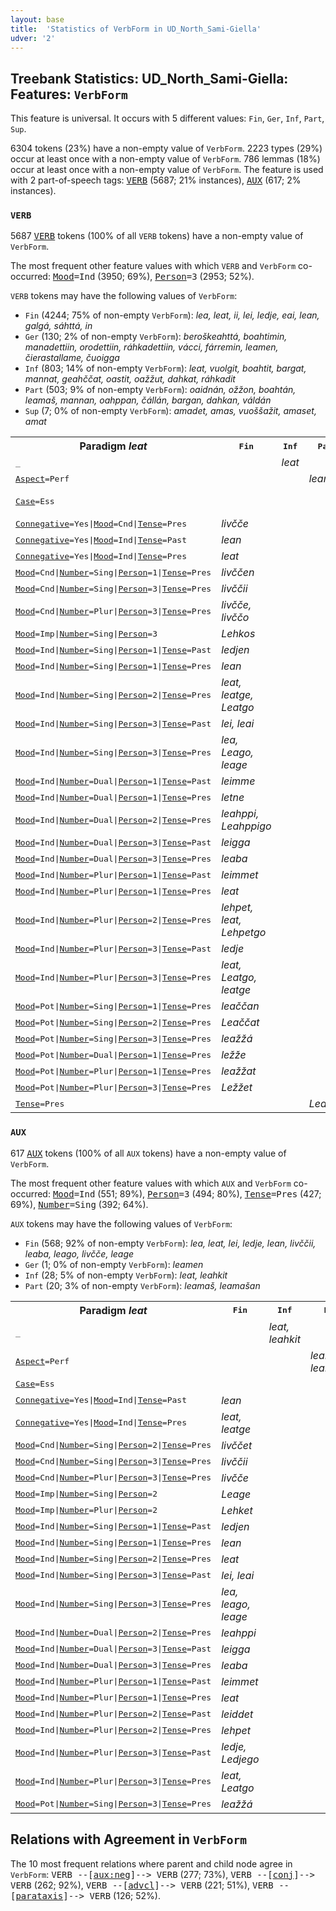 ```yaml
---
layout: base
title:  'Statistics of VerbForm in UD_North_Sami-Giella'
udver: '2'
---
```


## Treebank Statistics: UD_North_Sami-Giella: Features: `VerbForm`

This feature is universal.
It occurs with 5 different values: `Fin`, `Ger`, `Inf`, `Part`, `Sup`.

6304 tokens (23%) have a non-empty value of `VerbForm`.
2223 types (29%) occur at least once with a non-empty value of `VerbForm`.
786 lemmas (18%) occur at least once with a non-empty value of `VerbForm`.
The feature is used with 2 part-of-speech tags: <tt><a href="sme_giella-pos-VERB.html">VERB</a></tt> (5687; 21% instances), <tt><a href="sme_giella-pos-AUX.html">AUX</a></tt> (617; 2% instances).

### `VERB`

5687 <tt><a href="sme_giella-pos-VERB.html">VERB</a></tt> tokens (100% of all `VERB` tokens) have a non-empty value of `VerbForm`.

The most frequent other feature values with which `VERB` and `VerbForm` co-occurred: <tt><a href="sme_giella-feat-Mood.html">Mood</a></tt><tt>=Ind</tt> (3950; 69%), <tt><a href="sme_giella-feat-Person.html">Person</a></tt><tt>=3</tt> (2953; 52%).

`VERB` tokens may have the following values of `VerbForm`:

* `Fin` (4244; 75% of non-empty `VerbForm`): <em>lea, leat, ii, lei, ledje, eai, lean, galgá, sáhttá, in</em>
* `Ger` (130; 2% of non-empty `VerbForm`): <em>beroškeahttá, boahtimin, manadettiin, orodettiin, ráhkadettiin, vácci, fárremin, leamen, čierastallame, čuoigga</em>
* `Inf` (803; 14% of non-empty `VerbForm`): <em>leat, vuolgit, boahtit, bargat, mannat, geahččat, oastit, oažžut, dahkat, ráhkadit</em>
* `Part` (503; 9% of non-empty `VerbForm`): <em>oaidnán, ožžon, boahtán, leamaš, mannan, oahppan, čállán, bargan, dahkan, váldán</em>
* `Sup` (7; 0% of non-empty `VerbForm`): <em>amadet, amas, vuoššažit, amaset, amat</em>

<table>
  <tr><th>Paradigm <i>leat</i></th><th><tt>Fin</tt></th><th><tt>Inf</tt></th><th><tt>Part</tt></th><th><tt>Ger</tt></th></tr>
  <tr><td><tt>_</tt></td><td></td><td><em>leat</em></td><td></td><td></td></tr>
  <tr><td><tt><tt><a href="sme_giella-feat-Aspect.html">Aspect</a></tt><tt>=Perf</tt></tt></td><td></td><td></td><td><em>leamaš</em></td><td></td></tr>
  <tr><td><tt><tt><a href="sme_giella-feat-Case.html">Case</a></tt><tt>=Ess</tt></tt></td><td></td><td></td><td></td><td><em>leamen, leame</em></td></tr>
  <tr><td><tt><tt><a href="sme_giella-feat-Connegative.html">Connegative</a></tt><tt>=Yes</tt>|<tt><a href="sme_giella-feat-Mood.html">Mood</a></tt><tt>=Cnd</tt>|<tt><a href="sme_giella-feat-Tense.html">Tense</a></tt><tt>=Pres</tt></tt></td><td><em>livčče</em></td><td></td><td></td><td></td></tr>
  <tr><td><tt><tt><a href="sme_giella-feat-Connegative.html">Connegative</a></tt><tt>=Yes</tt>|<tt><a href="sme_giella-feat-Mood.html">Mood</a></tt><tt>=Ind</tt>|<tt><a href="sme_giella-feat-Tense.html">Tense</a></tt><tt>=Past</tt></tt></td><td><em>lean</em></td><td></td><td></td><td></td></tr>
  <tr><td><tt><tt><a href="sme_giella-feat-Connegative.html">Connegative</a></tt><tt>=Yes</tt>|<tt><a href="sme_giella-feat-Mood.html">Mood</a></tt><tt>=Ind</tt>|<tt><a href="sme_giella-feat-Tense.html">Tense</a></tt><tt>=Pres</tt></tt></td><td><em>leat</em></td><td></td><td></td><td></td></tr>
  <tr><td><tt><tt><a href="sme_giella-feat-Mood.html">Mood</a></tt><tt>=Cnd</tt>|<tt><a href="sme_giella-feat-Number.html">Number</a></tt><tt>=Sing</tt>|<tt><a href="sme_giella-feat-Person.html">Person</a></tt><tt>=1</tt>|<tt><a href="sme_giella-feat-Tense.html">Tense</a></tt><tt>=Pres</tt></tt></td><td><em>livččen</em></td><td></td><td></td><td></td></tr>
  <tr><td><tt><tt><a href="sme_giella-feat-Mood.html">Mood</a></tt><tt>=Cnd</tt>|<tt><a href="sme_giella-feat-Number.html">Number</a></tt><tt>=Sing</tt>|<tt><a href="sme_giella-feat-Person.html">Person</a></tt><tt>=3</tt>|<tt><a href="sme_giella-feat-Tense.html">Tense</a></tt><tt>=Pres</tt></tt></td><td><em>livččii</em></td><td></td><td></td><td></td></tr>
  <tr><td><tt><tt><a href="sme_giella-feat-Mood.html">Mood</a></tt><tt>=Cnd</tt>|<tt><a href="sme_giella-feat-Number.html">Number</a></tt><tt>=Plur</tt>|<tt><a href="sme_giella-feat-Person.html">Person</a></tt><tt>=3</tt>|<tt><a href="sme_giella-feat-Tense.html">Tense</a></tt><tt>=Pres</tt></tt></td><td><em>livčče, livččo</em></td><td></td><td></td><td></td></tr>
  <tr><td><tt><tt><a href="sme_giella-feat-Mood.html">Mood</a></tt><tt>=Imp</tt>|<tt><a href="sme_giella-feat-Number.html">Number</a></tt><tt>=Sing</tt>|<tt><a href="sme_giella-feat-Person.html">Person</a></tt><tt>=3</tt></tt></td><td><em>Lehkos</em></td><td></td><td></td><td></td></tr>
  <tr><td><tt><tt><a href="sme_giella-feat-Mood.html">Mood</a></tt><tt>=Ind</tt>|<tt><a href="sme_giella-feat-Number.html">Number</a></tt><tt>=Sing</tt>|<tt><a href="sme_giella-feat-Person.html">Person</a></tt><tt>=1</tt>|<tt><a href="sme_giella-feat-Tense.html">Tense</a></tt><tt>=Past</tt></tt></td><td><em>ledjen</em></td><td></td><td></td><td></td></tr>
  <tr><td><tt><tt><a href="sme_giella-feat-Mood.html">Mood</a></tt><tt>=Ind</tt>|<tt><a href="sme_giella-feat-Number.html">Number</a></tt><tt>=Sing</tt>|<tt><a href="sme_giella-feat-Person.html">Person</a></tt><tt>=1</tt>|<tt><a href="sme_giella-feat-Tense.html">Tense</a></tt><tt>=Pres</tt></tt></td><td><em>lean</em></td><td></td><td></td><td></td></tr>
  <tr><td><tt><tt><a href="sme_giella-feat-Mood.html">Mood</a></tt><tt>=Ind</tt>|<tt><a href="sme_giella-feat-Number.html">Number</a></tt><tt>=Sing</tt>|<tt><a href="sme_giella-feat-Person.html">Person</a></tt><tt>=2</tt>|<tt><a href="sme_giella-feat-Tense.html">Tense</a></tt><tt>=Pres</tt></tt></td><td><em>leat, leatge, Leatgo</em></td><td></td><td></td><td></td></tr>
  <tr><td><tt><tt><a href="sme_giella-feat-Mood.html">Mood</a></tt><tt>=Ind</tt>|<tt><a href="sme_giella-feat-Number.html">Number</a></tt><tt>=Sing</tt>|<tt><a href="sme_giella-feat-Person.html">Person</a></tt><tt>=3</tt>|<tt><a href="sme_giella-feat-Tense.html">Tense</a></tt><tt>=Past</tt></tt></td><td><em>lei, leai</em></td><td></td><td></td><td></td></tr>
  <tr><td><tt><tt><a href="sme_giella-feat-Mood.html">Mood</a></tt><tt>=Ind</tt>|<tt><a href="sme_giella-feat-Number.html">Number</a></tt><tt>=Sing</tt>|<tt><a href="sme_giella-feat-Person.html">Person</a></tt><tt>=3</tt>|<tt><a href="sme_giella-feat-Tense.html">Tense</a></tt><tt>=Pres</tt></tt></td><td><em>lea, Leago, leage</em></td><td></td><td></td><td></td></tr>
  <tr><td><tt><tt><a href="sme_giella-feat-Mood.html">Mood</a></tt><tt>=Ind</tt>|<tt><a href="sme_giella-feat-Number.html">Number</a></tt><tt>=Dual</tt>|<tt><a href="sme_giella-feat-Person.html">Person</a></tt><tt>=1</tt>|<tt><a href="sme_giella-feat-Tense.html">Tense</a></tt><tt>=Past</tt></tt></td><td><em>leimme</em></td><td></td><td></td><td></td></tr>
  <tr><td><tt><tt><a href="sme_giella-feat-Mood.html">Mood</a></tt><tt>=Ind</tt>|<tt><a href="sme_giella-feat-Number.html">Number</a></tt><tt>=Dual</tt>|<tt><a href="sme_giella-feat-Person.html">Person</a></tt><tt>=1</tt>|<tt><a href="sme_giella-feat-Tense.html">Tense</a></tt><tt>=Pres</tt></tt></td><td><em>letne</em></td><td></td><td></td><td></td></tr>
  <tr><td><tt><tt><a href="sme_giella-feat-Mood.html">Mood</a></tt><tt>=Ind</tt>|<tt><a href="sme_giella-feat-Number.html">Number</a></tt><tt>=Dual</tt>|<tt><a href="sme_giella-feat-Person.html">Person</a></tt><tt>=2</tt>|<tt><a href="sme_giella-feat-Tense.html">Tense</a></tt><tt>=Pres</tt></tt></td><td><em>leahppi, Leahppigo</em></td><td></td><td></td><td></td></tr>
  <tr><td><tt><tt><a href="sme_giella-feat-Mood.html">Mood</a></tt><tt>=Ind</tt>|<tt><a href="sme_giella-feat-Number.html">Number</a></tt><tt>=Dual</tt>|<tt><a href="sme_giella-feat-Person.html">Person</a></tt><tt>=3</tt>|<tt><a href="sme_giella-feat-Tense.html">Tense</a></tt><tt>=Past</tt></tt></td><td><em>leigga</em></td><td></td><td></td><td></td></tr>
  <tr><td><tt><tt><a href="sme_giella-feat-Mood.html">Mood</a></tt><tt>=Ind</tt>|<tt><a href="sme_giella-feat-Number.html">Number</a></tt><tt>=Dual</tt>|<tt><a href="sme_giella-feat-Person.html">Person</a></tt><tt>=3</tt>|<tt><a href="sme_giella-feat-Tense.html">Tense</a></tt><tt>=Pres</tt></tt></td><td><em>leaba</em></td><td></td><td></td><td></td></tr>
  <tr><td><tt><tt><a href="sme_giella-feat-Mood.html">Mood</a></tt><tt>=Ind</tt>|<tt><a href="sme_giella-feat-Number.html">Number</a></tt><tt>=Plur</tt>|<tt><a href="sme_giella-feat-Person.html">Person</a></tt><tt>=1</tt>|<tt><a href="sme_giella-feat-Tense.html">Tense</a></tt><tt>=Past</tt></tt></td><td><em>leimmet</em></td><td></td><td></td><td></td></tr>
  <tr><td><tt><tt><a href="sme_giella-feat-Mood.html">Mood</a></tt><tt>=Ind</tt>|<tt><a href="sme_giella-feat-Number.html">Number</a></tt><tt>=Plur</tt>|<tt><a href="sme_giella-feat-Person.html">Person</a></tt><tt>=1</tt>|<tt><a href="sme_giella-feat-Tense.html">Tense</a></tt><tt>=Pres</tt></tt></td><td><em>leat</em></td><td></td><td></td><td></td></tr>
  <tr><td><tt><tt><a href="sme_giella-feat-Mood.html">Mood</a></tt><tt>=Ind</tt>|<tt><a href="sme_giella-feat-Number.html">Number</a></tt><tt>=Plur</tt>|<tt><a href="sme_giella-feat-Person.html">Person</a></tt><tt>=2</tt>|<tt><a href="sme_giella-feat-Tense.html">Tense</a></tt><tt>=Pres</tt></tt></td><td><em>lehpet, leat, Lehpetgo</em></td><td></td><td></td><td></td></tr>
  <tr><td><tt><tt><a href="sme_giella-feat-Mood.html">Mood</a></tt><tt>=Ind</tt>|<tt><a href="sme_giella-feat-Number.html">Number</a></tt><tt>=Plur</tt>|<tt><a href="sme_giella-feat-Person.html">Person</a></tt><tt>=3</tt>|<tt><a href="sme_giella-feat-Tense.html">Tense</a></tt><tt>=Past</tt></tt></td><td><em>ledje</em></td><td></td><td></td><td></td></tr>
  <tr><td><tt><tt><a href="sme_giella-feat-Mood.html">Mood</a></tt><tt>=Ind</tt>|<tt><a href="sme_giella-feat-Number.html">Number</a></tt><tt>=Plur</tt>|<tt><a href="sme_giella-feat-Person.html">Person</a></tt><tt>=3</tt>|<tt><a href="sme_giella-feat-Tense.html">Tense</a></tt><tt>=Pres</tt></tt></td><td><em>leat, Leatgo, leatge</em></td><td></td><td></td><td></td></tr>
  <tr><td><tt><tt><a href="sme_giella-feat-Mood.html">Mood</a></tt><tt>=Pot</tt>|<tt><a href="sme_giella-feat-Number.html">Number</a></tt><tt>=Sing</tt>|<tt><a href="sme_giella-feat-Person.html">Person</a></tt><tt>=1</tt>|<tt><a href="sme_giella-feat-Tense.html">Tense</a></tt><tt>=Pres</tt></tt></td><td><em>leaččan</em></td><td></td><td></td><td></td></tr>
  <tr><td><tt><tt><a href="sme_giella-feat-Mood.html">Mood</a></tt><tt>=Pot</tt>|<tt><a href="sme_giella-feat-Number.html">Number</a></tt><tt>=Sing</tt>|<tt><a href="sme_giella-feat-Person.html">Person</a></tt><tt>=2</tt>|<tt><a href="sme_giella-feat-Tense.html">Tense</a></tt><tt>=Pres</tt></tt></td><td><em>Leaččat</em></td><td></td><td></td><td></td></tr>
  <tr><td><tt><tt><a href="sme_giella-feat-Mood.html">Mood</a></tt><tt>=Pot</tt>|<tt><a href="sme_giella-feat-Number.html">Number</a></tt><tt>=Sing</tt>|<tt><a href="sme_giella-feat-Person.html">Person</a></tt><tt>=3</tt>|<tt><a href="sme_giella-feat-Tense.html">Tense</a></tt><tt>=Pres</tt></tt></td><td><em>leažžá</em></td><td></td><td></td><td></td></tr>
  <tr><td><tt><tt><a href="sme_giella-feat-Mood.html">Mood</a></tt><tt>=Pot</tt>|<tt><a href="sme_giella-feat-Number.html">Number</a></tt><tt>=Dual</tt>|<tt><a href="sme_giella-feat-Person.html">Person</a></tt><tt>=1</tt>|<tt><a href="sme_giella-feat-Tense.html">Tense</a></tt><tt>=Pres</tt></tt></td><td><em>ležže</em></td><td></td><td></td><td></td></tr>
  <tr><td><tt><tt><a href="sme_giella-feat-Mood.html">Mood</a></tt><tt>=Pot</tt>|<tt><a href="sme_giella-feat-Number.html">Number</a></tt><tt>=Plur</tt>|<tt><a href="sme_giella-feat-Person.html">Person</a></tt><tt>=1</tt>|<tt><a href="sme_giella-feat-Tense.html">Tense</a></tt><tt>=Pres</tt></tt></td><td><em>leažžat</em></td><td></td><td></td><td></td></tr>
  <tr><td><tt><tt><a href="sme_giella-feat-Mood.html">Mood</a></tt><tt>=Pot</tt>|<tt><a href="sme_giella-feat-Number.html">Number</a></tt><tt>=Plur</tt>|<tt><a href="sme_giella-feat-Person.html">Person</a></tt><tt>=3</tt>|<tt><a href="sme_giella-feat-Tense.html">Tense</a></tt><tt>=Pres</tt></tt></td><td><em>Ležžet</em></td><td></td><td></td><td></td></tr>
  <tr><td><tt><tt><a href="sme_giella-feat-Tense.html">Tense</a></tt><tt>=Pres</tt></tt></td><td></td><td></td><td><em>Leahkki</em></td><td></td></tr>
</table>

### `AUX`

617 <tt><a href="sme_giella-pos-AUX.html">AUX</a></tt> tokens (100% of all `AUX` tokens) have a non-empty value of `VerbForm`.

The most frequent other feature values with which `AUX` and `VerbForm` co-occurred: <tt><a href="sme_giella-feat-Mood.html">Mood</a></tt><tt>=Ind</tt> (551; 89%), <tt><a href="sme_giella-feat-Person.html">Person</a></tt><tt>=3</tt> (494; 80%), <tt><a href="sme_giella-feat-Tense.html">Tense</a></tt><tt>=Pres</tt> (427; 69%), <tt><a href="sme_giella-feat-Number.html">Number</a></tt><tt>=Sing</tt> (392; 64%).

`AUX` tokens may have the following values of `VerbForm`:

* `Fin` (568; 92% of non-empty `VerbForm`): <em>lea, leat, lei, ledje, lean, livččii, leaba, leago, livčče, leage</em>
* `Ger` (1; 0% of non-empty `VerbForm`): <em>leamen</em>
* `Inf` (28; 5% of non-empty `VerbForm`): <em>leat, leahkit</em>
* `Part` (20; 3% of non-empty `VerbForm`): <em>leamaš, leamašan</em>

<table>
  <tr><th>Paradigm <i>leat</i></th><th><tt>Fin</tt></th><th><tt>Inf</tt></th><th><tt>Part</tt></th><th><tt>Ger</tt></th></tr>
  <tr><td><tt>_</tt></td><td></td><td><em>leat, leahkit</em></td><td></td><td></td></tr>
  <tr><td><tt><tt><a href="sme_giella-feat-Aspect.html">Aspect</a></tt><tt>=Perf</tt></tt></td><td></td><td></td><td><em>leamaš, leamašan</em></td><td></td></tr>
  <tr><td><tt><tt><a href="sme_giella-feat-Case.html">Case</a></tt><tt>=Ess</tt></tt></td><td></td><td></td><td></td><td><em>leamen</em></td></tr>
  <tr><td><tt><tt><a href="sme_giella-feat-Connegative.html">Connegative</a></tt><tt>=Yes</tt>|<tt><a href="sme_giella-feat-Mood.html">Mood</a></tt><tt>=Ind</tt>|<tt><a href="sme_giella-feat-Tense.html">Tense</a></tt><tt>=Past</tt></tt></td><td><em>lean</em></td><td></td><td></td><td></td></tr>
  <tr><td><tt><tt><a href="sme_giella-feat-Connegative.html">Connegative</a></tt><tt>=Yes</tt>|<tt><a href="sme_giella-feat-Mood.html">Mood</a></tt><tt>=Ind</tt>|<tt><a href="sme_giella-feat-Tense.html">Tense</a></tt><tt>=Pres</tt></tt></td><td><em>leat, leatge</em></td><td></td><td></td><td></td></tr>
  <tr><td><tt><tt><a href="sme_giella-feat-Mood.html">Mood</a></tt><tt>=Cnd</tt>|<tt><a href="sme_giella-feat-Number.html">Number</a></tt><tt>=Sing</tt>|<tt><a href="sme_giella-feat-Person.html">Person</a></tt><tt>=2</tt>|<tt><a href="sme_giella-feat-Tense.html">Tense</a></tt><tt>=Pres</tt></tt></td><td><em>livččet</em></td><td></td><td></td><td></td></tr>
  <tr><td><tt><tt><a href="sme_giella-feat-Mood.html">Mood</a></tt><tt>=Cnd</tt>|<tt><a href="sme_giella-feat-Number.html">Number</a></tt><tt>=Sing</tt>|<tt><a href="sme_giella-feat-Person.html">Person</a></tt><tt>=3</tt>|<tt><a href="sme_giella-feat-Tense.html">Tense</a></tt><tt>=Pres</tt></tt></td><td><em>livččii</em></td><td></td><td></td><td></td></tr>
  <tr><td><tt><tt><a href="sme_giella-feat-Mood.html">Mood</a></tt><tt>=Cnd</tt>|<tt><a href="sme_giella-feat-Number.html">Number</a></tt><tt>=Plur</tt>|<tt><a href="sme_giella-feat-Person.html">Person</a></tt><tt>=3</tt>|<tt><a href="sme_giella-feat-Tense.html">Tense</a></tt><tt>=Pres</tt></tt></td><td><em>livčče</em></td><td></td><td></td><td></td></tr>
  <tr><td><tt><tt><a href="sme_giella-feat-Mood.html">Mood</a></tt><tt>=Imp</tt>|<tt><a href="sme_giella-feat-Number.html">Number</a></tt><tt>=Sing</tt>|<tt><a href="sme_giella-feat-Person.html">Person</a></tt><tt>=2</tt></tt></td><td><em>Leage</em></td><td></td><td></td><td></td></tr>
  <tr><td><tt><tt><a href="sme_giella-feat-Mood.html">Mood</a></tt><tt>=Imp</tt>|<tt><a href="sme_giella-feat-Number.html">Number</a></tt><tt>=Plur</tt>|<tt><a href="sme_giella-feat-Person.html">Person</a></tt><tt>=2</tt></tt></td><td><em>Lehket</em></td><td></td><td></td><td></td></tr>
  <tr><td><tt><tt><a href="sme_giella-feat-Mood.html">Mood</a></tt><tt>=Ind</tt>|<tt><a href="sme_giella-feat-Number.html">Number</a></tt><tt>=Sing</tt>|<tt><a href="sme_giella-feat-Person.html">Person</a></tt><tt>=1</tt>|<tt><a href="sme_giella-feat-Tense.html">Tense</a></tt><tt>=Past</tt></tt></td><td><em>ledjen</em></td><td></td><td></td><td></td></tr>
  <tr><td><tt><tt><a href="sme_giella-feat-Mood.html">Mood</a></tt><tt>=Ind</tt>|<tt><a href="sme_giella-feat-Number.html">Number</a></tt><tt>=Sing</tt>|<tt><a href="sme_giella-feat-Person.html">Person</a></tt><tt>=1</tt>|<tt><a href="sme_giella-feat-Tense.html">Tense</a></tt><tt>=Pres</tt></tt></td><td><em>lean</em></td><td></td><td></td><td></td></tr>
  <tr><td><tt><tt><a href="sme_giella-feat-Mood.html">Mood</a></tt><tt>=Ind</tt>|<tt><a href="sme_giella-feat-Number.html">Number</a></tt><tt>=Sing</tt>|<tt><a href="sme_giella-feat-Person.html">Person</a></tt><tt>=2</tt>|<tt><a href="sme_giella-feat-Tense.html">Tense</a></tt><tt>=Pres</tt></tt></td><td><em>leat</em></td><td></td><td></td><td></td></tr>
  <tr><td><tt><tt><a href="sme_giella-feat-Mood.html">Mood</a></tt><tt>=Ind</tt>|<tt><a href="sme_giella-feat-Number.html">Number</a></tt><tt>=Sing</tt>|<tt><a href="sme_giella-feat-Person.html">Person</a></tt><tt>=3</tt>|<tt><a href="sme_giella-feat-Tense.html">Tense</a></tt><tt>=Past</tt></tt></td><td><em>lei, leai</em></td><td></td><td></td><td></td></tr>
  <tr><td><tt><tt><a href="sme_giella-feat-Mood.html">Mood</a></tt><tt>=Ind</tt>|<tt><a href="sme_giella-feat-Number.html">Number</a></tt><tt>=Sing</tt>|<tt><a href="sme_giella-feat-Person.html">Person</a></tt><tt>=3</tt>|<tt><a href="sme_giella-feat-Tense.html">Tense</a></tt><tt>=Pres</tt></tt></td><td><em>lea, leago, leage</em></td><td></td><td></td><td></td></tr>
  <tr><td><tt><tt><a href="sme_giella-feat-Mood.html">Mood</a></tt><tt>=Ind</tt>|<tt><a href="sme_giella-feat-Number.html">Number</a></tt><tt>=Dual</tt>|<tt><a href="sme_giella-feat-Person.html">Person</a></tt><tt>=2</tt>|<tt><a href="sme_giella-feat-Tense.html">Tense</a></tt><tt>=Pres</tt></tt></td><td><em>leahppi</em></td><td></td><td></td><td></td></tr>
  <tr><td><tt><tt><a href="sme_giella-feat-Mood.html">Mood</a></tt><tt>=Ind</tt>|<tt><a href="sme_giella-feat-Number.html">Number</a></tt><tt>=Dual</tt>|<tt><a href="sme_giella-feat-Person.html">Person</a></tt><tt>=3</tt>|<tt><a href="sme_giella-feat-Tense.html">Tense</a></tt><tt>=Past</tt></tt></td><td><em>leigga</em></td><td></td><td></td><td></td></tr>
  <tr><td><tt><tt><a href="sme_giella-feat-Mood.html">Mood</a></tt><tt>=Ind</tt>|<tt><a href="sme_giella-feat-Number.html">Number</a></tt><tt>=Dual</tt>|<tt><a href="sme_giella-feat-Person.html">Person</a></tt><tt>=3</tt>|<tt><a href="sme_giella-feat-Tense.html">Tense</a></tt><tt>=Pres</tt></tt></td><td><em>leaba</em></td><td></td><td></td><td></td></tr>
  <tr><td><tt><tt><a href="sme_giella-feat-Mood.html">Mood</a></tt><tt>=Ind</tt>|<tt><a href="sme_giella-feat-Number.html">Number</a></tt><tt>=Plur</tt>|<tt><a href="sme_giella-feat-Person.html">Person</a></tt><tt>=1</tt>|<tt><a href="sme_giella-feat-Tense.html">Tense</a></tt><tt>=Past</tt></tt></td><td><em>leimmet</em></td><td></td><td></td><td></td></tr>
  <tr><td><tt><tt><a href="sme_giella-feat-Mood.html">Mood</a></tt><tt>=Ind</tt>|<tt><a href="sme_giella-feat-Number.html">Number</a></tt><tt>=Plur</tt>|<tt><a href="sme_giella-feat-Person.html">Person</a></tt><tt>=1</tt>|<tt><a href="sme_giella-feat-Tense.html">Tense</a></tt><tt>=Pres</tt></tt></td><td><em>leat</em></td><td></td><td></td><td></td></tr>
  <tr><td><tt><tt><a href="sme_giella-feat-Mood.html">Mood</a></tt><tt>=Ind</tt>|<tt><a href="sme_giella-feat-Number.html">Number</a></tt><tt>=Plur</tt>|<tt><a href="sme_giella-feat-Person.html">Person</a></tt><tt>=2</tt>|<tt><a href="sme_giella-feat-Tense.html">Tense</a></tt><tt>=Past</tt></tt></td><td><em>leiddet</em></td><td></td><td></td><td></td></tr>
  <tr><td><tt><tt><a href="sme_giella-feat-Mood.html">Mood</a></tt><tt>=Ind</tt>|<tt><a href="sme_giella-feat-Number.html">Number</a></tt><tt>=Plur</tt>|<tt><a href="sme_giella-feat-Person.html">Person</a></tt><tt>=2</tt>|<tt><a href="sme_giella-feat-Tense.html">Tense</a></tt><tt>=Pres</tt></tt></td><td><em>lehpet</em></td><td></td><td></td><td></td></tr>
  <tr><td><tt><tt><a href="sme_giella-feat-Mood.html">Mood</a></tt><tt>=Ind</tt>|<tt><a href="sme_giella-feat-Number.html">Number</a></tt><tt>=Plur</tt>|<tt><a href="sme_giella-feat-Person.html">Person</a></tt><tt>=3</tt>|<tt><a href="sme_giella-feat-Tense.html">Tense</a></tt><tt>=Past</tt></tt></td><td><em>ledje, Ledjego</em></td><td></td><td></td><td></td></tr>
  <tr><td><tt><tt><a href="sme_giella-feat-Mood.html">Mood</a></tt><tt>=Ind</tt>|<tt><a href="sme_giella-feat-Number.html">Number</a></tt><tt>=Plur</tt>|<tt><a href="sme_giella-feat-Person.html">Person</a></tt><tt>=3</tt>|<tt><a href="sme_giella-feat-Tense.html">Tense</a></tt><tt>=Pres</tt></tt></td><td><em>leat, Leatgo</em></td><td></td><td></td><td></td></tr>
  <tr><td><tt><tt><a href="sme_giella-feat-Mood.html">Mood</a></tt><tt>=Pot</tt>|<tt><a href="sme_giella-feat-Number.html">Number</a></tt><tt>=Sing</tt>|<tt><a href="sme_giella-feat-Person.html">Person</a></tt><tt>=3</tt>|<tt><a href="sme_giella-feat-Tense.html">Tense</a></tt><tt>=Pres</tt></tt></td><td><em>leažžá</em></td><td></td><td></td><td></td></tr>
</table>

## Relations with Agreement in `VerbForm`

The 10 most frequent relations where parent and child node agree in `VerbForm`:
<tt>VERB --[<tt><a href="sme_giella-dep-aux-neg.html">aux:neg</a></tt>]--> VERB</tt> (277; 73%),
<tt>VERB --[<tt><a href="sme_giella-dep-conj.html">conj</a></tt>]--> VERB</tt> (262; 92%),
<tt>VERB --[<tt><a href="sme_giella-dep-advcl.html">advcl</a></tt>]--> VERB</tt> (221; 51%),
<tt>VERB --[<tt><a href="sme_giella-dep-parataxis.html">parataxis</a></tt>]--> VERB</tt> (126; 52%).

